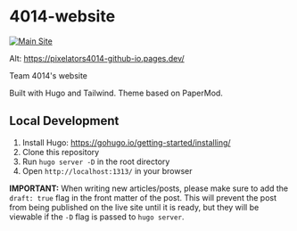 # 4014-website

[![Main Site](https://github.com/Pixelators4014/Pixelators4014.github.io/actions/workflows/hugo.yml/badge.svg)](https://www.pixelators.org)

Alt: https://pixelators4014-github-io.pages.dev/


Team 4014's website

Built with Hugo and Tailwind.
Theme based on PaperMod.

## Local Development

1. Install Hugo: https://gohugo.io/getting-started/installing/
2. Clone this repository
3. Run `hugo server -D` in the root directory
4. Open `http://localhost:1313/` in your browser


**IMPORTANT:** When writing new articles/posts, please make sure to add the `draft: true` flag in the front matter of the post.
This will prevent the post from being published on the live site until it is ready, but they will be viewable if the `-D` flag is passed to `hugo server`.



